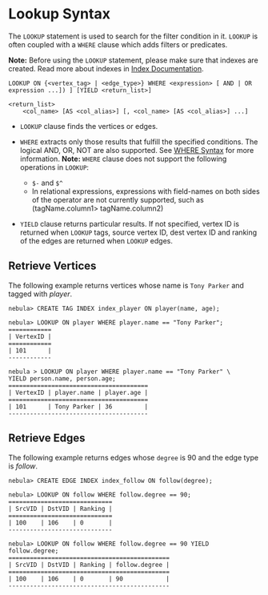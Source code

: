 # Lookup Syntax

The `LOOKUP` statement is used to search for the filter condition in it. `LOOKUP` is often coupled with a `WHERE` clause which adds filters or predicates.

**Note:** Before using the `LOOKUP` statement, please make sure that indexes are created. Read more about indexes in [Index Documentation](../1.data-definition-statements/index.md).

```ngql
LOOKUP ON {<vertex_tag> | <edge_type>} WHERE <expression> [ AND | OR expression ...]) ] [YIELD <return_list>]

<return_list>
    <col_name> [AS <col_alias>] [, <col_name> [AS <col_alias>] ...]
```

- `LOOKUP` clause finds the vertices or edges.
- `WHERE` extracts only those results that fulfill the specified conditions. The logical AND, OR, NOT are also supported. See [WHERE Syntax](where-syntax.md) for more information.
  **Note:** `WHERE` clause does not support the following operations in `LOOKUP`:
  - `$-` and `$^`
  - In relational expressions, expressions with field-names on both sides of the operator are not currently supported, such as (tagName.column1> tagName.column2)

- `YIELD` clause returns particular results. If not specified, vertex ID is returned when `LOOKUP` tags, source vertex ID, dest vertex ID and ranking of the edges are returned when `LOOKUP` edges.

## Retrieve Vertices

The following example returns vertices whose name is `Tony Parker` and tagged with _player_.

```ngql
nebula> CREATE TAG INDEX index_player ON player(name, age);

nebula> LOOKUP ON player WHERE player.name == "Tony Parker";
============
| VertexID |
============
| 101      |
------------

nebula > LOOKUP ON player WHERE player.name == "Tony Parker" \
YIELD person.name, person.age;
=======================================
| VertexID | player.name | player.age |
=======================================
| 101      | Tony Parker | 36         |
---------------------------------------
```

## Retrieve Edges

The following example returns edges whose `degree` is 90 and the edge type is _follow_.

```ngql
nebula> CREATE EDGE INDEX index_follow ON follow(degree);

nebula> LOOKUP ON follow WHERE follow.degree == 90;
=============================
| SrcVID | DstVID | Ranking |
=============================
| 100    | 106    | 0       |
-----------------------------

nebula> LOOKUP ON follow WHERE follow.degree == 90 YIELD follow.degree;
=============================================
| SrcVID | DstVID | Ranking | follow.degree |
=============================================
| 100    | 106    | 0       | 90            |
---------------------------------------------
```
